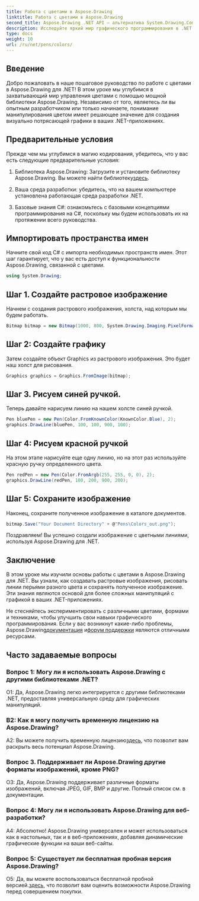 ```yaml
---
title: Работа с цветами в Aspose.Drawing
linktitle: Работа с цветами в Aspose.Drawing
second_title: Aspose.Drawing .NET API — альтернатива System.Drawing.Common
description: Исследуйте яркий мир графического программирования в .NET с помощью Aspose.Drawing. Создавайте потрясающие визуальные эффекты без особых усилий.
type: docs
weight: 10
url: /ru/net/pens/colors/
---
```

## Введение

Добро пожаловать в наше пошаговое руководство по работе с цветами в Aspose.Drawing для .NET! В этом уроке мы углубимся в захватывающий мир управления цветами с помощью мощной библиотеки Aspose.Drawing. Независимо от того, являетесь ли вы опытным разработчиком или только начинаете, понимание манипулирования цветом имеет решающее значение для создания визуально потрясающей графики в ваших .NET-приложениях.

## Предварительные условия

Прежде чем мы углубимся в магию кодирования, убедитесь, что у вас есть следующие предварительные условия:

1.  Библиотека Aspose.Drawing: Загрузите и установите библиотеку Aspose.Drawing. Вы можете найти библиотеку[здесь](https://releases.aspose.com/drawing/net/).

2. Ваша среда разработки: убедитесь, что на вашем компьютере установлена работающая среда разработки .NET.

3. Базовые знания C#: ознакомьтесь с базовыми концепциями программирования на C#, поскольку мы будем использовать их на протяжении всего руководства.

## Импортировать пространства имен

Начните свой код C# с импорта необходимых пространств имен. Этот шаг гарантирует, что у вас есть доступ к функциональности Aspose.Drawing, связанной с цветами.

```csharp
using System.Drawing;
```

## Шаг 1. Создайте растровое изображение

Начнем с создания растрового изображения, холста, над которым мы будем работать.

```csharp
Bitmap bitmap = new Bitmap(1000, 800, System.Drawing.Imaging.PixelFormat.Format32bppPArgb);
```

## Шаг 2: Создайте графику

Затем создайте объект Graphics из растрового изображения. Это будет наш холст для рисования.

```csharp
Graphics graphics = Graphics.FromImage(bitmap);
```

## Шаг 3. Рисуем синей ручкой.

Теперь давайте нарисуем линию на нашем холсте синей ручкой.

```csharp
Pen bluePen = new Pen(Color.FromKnownColor(KnownColor.Blue), 2);
graphics.DrawLine(bluePen, 100, 100, 900, 100);
```

## Шаг 4: Рисуем красной ручкой

На этом этапе нарисуйте еще одну линию, но на этот раз используйте красную ручку определенного цвета.

```csharp
Pen redPen = new Pen(Color.FromArgb(255, 255, 0, 0), 2);
graphics.DrawLine(redPen, 100, 200, 900, 200);
```

## Шаг 5: Сохраните изображение

Наконец, сохраните полученное изображение в каталоге документов.

```csharp
bitmap.Save("Your Document Directory" + @"Pens\Colors_out.png");
```

Поздравляем! Вы успешно создали изображение с цветными линиями, используя Aspose.Drawing для .NET.

## Заключение

В этом уроке мы изучили основы работы с цветами в Aspose.Drawing для .NET. Вы узнали, как создавать растровые изображения, рисовать линии перьями разного цвета и сохранять полученное изображение. Эти знания являются основой для более сложных манипуляций с графикой в ваших .NET-приложениях.

 Не стесняйтесь экспериментировать с различными цветами, формами и техниками, чтобы улучшить свои навыки графического программирования. Если у вас возникнут какие-либо проблемы, Aspose.Drawing[документация](https://reference.aspose.com/drawing/net/) и[форум поддержки](https://forum.aspose.com/c/diagram/17) являются отличными ресурсами.

## Часто задаваемые вопросы

### Вопрос 1: Могу ли я использовать Aspose.Drawing с другими библиотеками .NET?

О1: Да, Aspose.Drawing легко интегрируется с другими библиотеками .NET, предоставляя универсальную среду для графических манипуляций.

### В2: Как я могу получить временную лицензию на Aspose.Drawing?

 A2: Вы можете получить временную лицензию[здесь](https://purchase.aspose.com/temporary-license/), что позволит вам раскрыть весь потенциал Aspose.Drawing.

### Вопрос 3. Поддерживает ли Aspose.Drawing другие форматы изображений, кроме PNG?

О3: Да, Aspose.Drawing поддерживает различные форматы изображений, включая JPEG, GIF, BMP и другие. Полный список см. в документации.

### Вопрос 4: Могу ли я использовать Aspose.Drawing для веб-разработки?

А4: Абсолютно! Aspose.Drawing универсален и может использоваться как в настольных, так и в веб-приложениях, добавляя динамические графические функции на ваши веб-сайты.

### Вопрос 5: Существует ли бесплатная пробная версия Aspose.Drawing?

 О5: Да, вы можете воспользоваться бесплатной пробной версией.[здесь](https://releases.aspose.com/drawing/net/), что позволит вам оценить возможности Aspose.Drawing перед совершением покупки.
